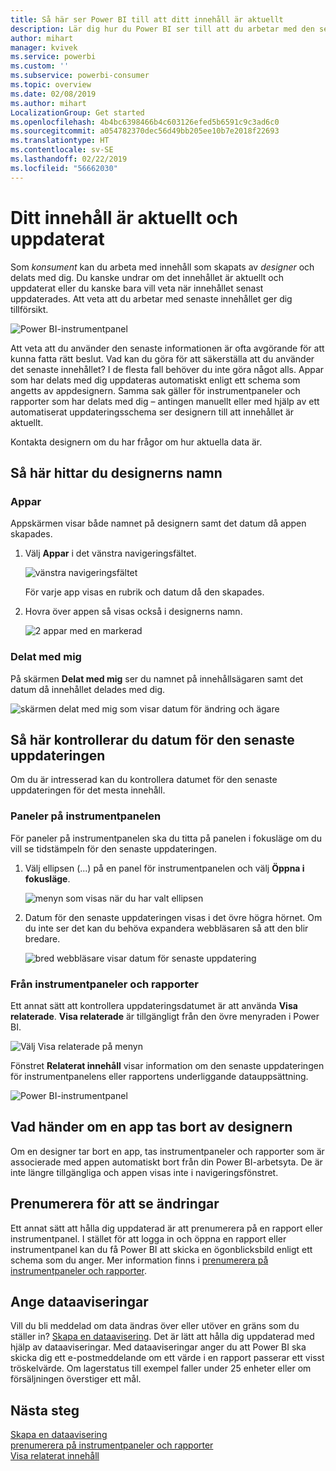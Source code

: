```yaml
---
title: Så här ser Power BI till att ditt innehåll är aktuellt
description: Lär dig hur du Power BI ser till att du arbetar med den senaste versionen av data, rapporten, instrumentpanelen och appen.
author: mihart
manager: kvivek
ms.service: powerbi
ms.custom: ''
ms.subservice: powerbi-consumer
ms.topic: overview
ms.date: 02/08/2019
ms.author: mihart
LocalizationGroup: Get started
ms.openlocfilehash: 4b4bc6398466b4c603126efed5b6591c9c3ad6c0
ms.sourcegitcommit: a054782370dec56d49bb205ee10b7e2018f22693
ms.translationtype: HT
ms.contentlocale: sv-SE
ms.lasthandoff: 02/22/2019
ms.locfileid: "56662030"
---
```

# <a name="your-content-is-up-to-date"></a>Ditt innehåll är aktuellt och uppdaterat
Som *konsument* kan du arbeta med innehåll som skapats av *designer* och delats med dig. Du kanske undrar om det innehållet är aktuellt och uppdaterat eller du kanske bara vill veta när innehållet senast uppdaterades. Att veta att du arbetar med senaste innehållet ger dig tillförsikt.  
 
![Power BI-instrumentpanel](media/end-user-consumer/power-bi-service.png)


Att veta att du använder den senaste informationen är ofta avgörande för att kunna fatta rätt beslut. Vad kan du göra för att säkerställa att du använder det senaste innehållet? I de flesta fall behöver du inte göra något alls. Appar som har delats med dig uppdateras automatiskt enligt ett schema som angetts av appdesignern. Samma sak gäller för instrumentpaneler och rapporter som har delats med dig – antingen manuellt eller med hjälp av ett automatiserat uppdateringsschema ser designern till att innehållet är aktuellt.  

Kontakta designern om du har frågor om hur aktuella data är.

## <a name="how-to-locate-the-name-of-the-designer"></a>Så här hittar du designerns namn

### <a name="apps"></a>Appar

Appskärmen visar både namnet på designern samt det datum då appen skapades.  

1. Välj **Appar** i det vänstra navigeringsfältet.

    ![vänstra navigeringsfältet](media/end-user-fresh/power-bi-nav-apps.png)

    För varje app visas en rubrik och datum då den skapades. 

2. Hovra över appen så visas också i designerns namn. 

    ![2 appar med en markerad](media/end-user-fresh/power-bi-app.png)


### <a name="shared-with-me"></a>Delat med mig
På skärmen **Delat med mig** ser du namnet på innehållsägaren samt det datum då innehållet delades med dig.

![skärmen delat med mig som visar datum för ändring och ägare](media/end-user-fresh/power-bi-shared-new.png) 


## <a name="how-to-look-up-the-last-refresh-date"></a>Så här kontrollerar du datum för den senaste uppdateringen
Om du är intresserad kan du kontrollera datumet för den senaste uppdateringen för det mesta innehåll. 

### <a name="dashboard-tiles"></a>Paneler på instrumentpanelen
För paneler på instrumentpanelen ska du titta på panelen i fokusläge om du vill se tidstämpeln för den senaste uppdateringen.

1. Välj ellipsen (...) på en panel för instrumentpanelen och välj **Öppna i fokusläge**.

    ![menyn som visas när du har valt ellipsen](media/end-user-fresh/power-bi-focus.png)

2. Datum för den senaste uppdateringen visas i det övre högra hörnet. Om du inte ser det kan du behöva expandera webbläsaren så att den blir bredare. 

    ![bred webbläsare visar datum för senaste uppdatering](media/end-user-fresh/power-bi-last-refresh2.png)

### <a name="from-dashboards-and-reports"></a>Från instrumentpaneler och rapporter
Ett annat sätt att kontrollera uppdateringsdatumet är att använda **Visa relaterade**.  **Visa relaterade** är tillgängligt från den övre menyraden i Power BI.

![Välj Visa relaterade på menyn](media/end-user-fresh/power-bi-view-related.png)

Fönstret **Relaterat innehåll** visar information om den senaste uppdateringen för instrumentpanelens eller rapportens underliggande datauppsättning.

![Power BI-instrumentpanel](media/end-user-fresh/power-bi-last-refresh.png)

## <a name="what-happens-if-an-app-is-deleted-by-the-designer"></a>Vad händer om en app tas bort av designern

Om en designer tar bort en app, tas instrumentpaneler och rapporter som är associerade med appen automatiskt bort från din Power BI-arbetsyta. De är inte längre tillgängliga och appen visas inte i navigeringsfönstret.


## <a name="subscribe-to-see-changes"></a>Prenumerera för att se ändringar
Ett annat sätt att hålla dig uppdaterad är att prenumerera på en rapport eller instrumentpanel. I stället för att logga in och öppna en rapport eller instrumentpanel kan du få Power BI att skicka en ögonblicksbild enligt ett schema som du anger.  Mer information finns i [prenumerera på instrumentpaneler och rapporter](end-user-subscribe.md).

## <a name="set-data-alerts"></a>Ange dataaviseringar
Vill du bli meddelad om data ändras över eller utöver en gräns som du ställer in? [Skapa en dataavisering](end-user-alerts.md).  Det är lätt att hålla dig uppdaterad med hjälp av dataaviseringar. Med dataaviseringar anger du att Power BI ska skicka dig ett e-postmeddelande om ett värde i en rapport passerar ett visst tröskelvärde.  Om lagerstatus till exempel faller under 25 enheter eller om försäljningen överstiger ett mål.  

## <a name="next-steps"></a>Nästa steg
[Skapa en dataavisering](end-user-alerts.md)    
[prenumerera på instrumentpaneler och rapporter](end-user-subscribe.md)    
[Visa relaterat innehåll](end-user-related.md)    
